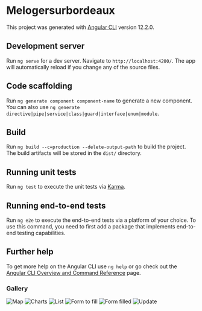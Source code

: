# Melogersurbordeaux

This project was generated with [Angular CLI](https://github.com/angular/angular-cli) version 12.2.0.

## Development server

Run `ng serve` for a dev server. Navigate to `http://localhost:4200/`. The app will automatically reload if you change any of the source files.

## Code scaffolding

Run `ng generate component component-name` to generate a new component. You can also use `ng generate directive|pipe|service|class|guard|interface|enum|module`.

## Build

Run `ng build --c=production --delete-output-path` to build the project. The build artifacts will be stored in the `dist/` directory.

## Running unit tests

Run `ng test` to execute the unit tests via [Karma](https://karma-runner.github.io).

## Running end-to-end tests

Run `ng e2e` to execute the end-to-end tests via a platform of your choice. To use this command, you need to first add a package that implements end-to-end testing capabilities.

## Further help

To get more help on the Angular CLI use `ng help` or go check out the [Angular CLI Overview and Command Reference](https://angular.io/cli) page.

### Gallery
![Map](https://user-images.githubusercontent.com/15570932/231195956-13528610-c3b4-42cb-964d-4187e45e5424.png "Map")
![Charts](https://user-images.githubusercontent.com/15570932/231196486-2c51a144-493f-4788-8d66-0650185f130e.png "Charts")
![List](https://user-images.githubusercontent.com/15570932/231197032-93558367-8714-4a7f-b8d6-99b31796a915.png "List")
![Form to fill](https://user-images.githubusercontent.com/15570932/231197366-71a30aa7-f693-4476-952f-d58cc95fd8fd.png "Form to fill")
![Form filled](https://user-images.githubusercontent.com/15570932/231197383-e842b5fe-bcf9-4b25-b918-641828d6f500.png "Form filled")
![Update](https://user-images.githubusercontent.com/15570932/231197905-aa752c12-96f9-48d5-bcfa-d0254b7bf5b7.png "Update")
